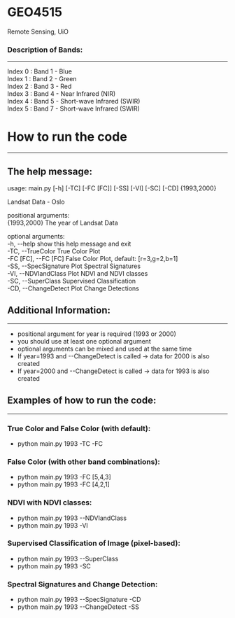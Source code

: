 # GEO4515
Remote Sensing, UiO

### **Description of Bands:**
-----------------------------

Index 0 : Band 1 - Blue  
Index 1 : Band 2 - Green  
Index 2 : Band 3 - Red  
Index 3 : Band 4 - Near Infrared (NIR)  
Index 4 : Band 5 - Short-wave Infrared (SWIR)  
Index 5 : Band 7 - Short-wave Infrared (SWIR)  


# How to run the code
---------------------

## **The help message:**

usage: main.py [-h] [-TC] [-FC [FC]] [-SS] [-VI] [-SC] [-CD] {1993,2000}

Landsat Data - Oslo

positional arguments:  
  {1993,2000}           The year of Landsat Data

optional arguments:  
  -h, --help            show this help message and exit  
  -TC, --TrueColor      True Color Plot  
  -FC [FC], --FC [FC]   False Color Plot, default: [r=3,g=2,b=1]  
  -SS, --SpecSignature  Plot Spectral Signatures  
  -VI, --NDVIandClass   Plot NDVI and NDVI classes  
  -SC, --SuperClass     Supervised Classification  
  -CD, --ChangeDetect   Plot Change Detections  


## **Additional Information:**
------------------------------
* positional argument for year is required (1993 or 2000)
* you should use at least one optional argument
* optional arguments can be mixed and used at the same time
* If year=1993 and --ChangeDetect is called -> data for 2000 is also created
* If year=2000 and --ChangeDetect is called -> data for 1993 is also created


## **Examples of how to run the code:**
---------------------------------------

### **True Color and False Color (with default):**
* python main.py 1993 -TC -FC

### **False Color (with other band combinations):**
* python main.py 1993 -FC [5,4,3]
* python main.py 1993 -FC [4,2,1]

### **NDVI with NDVI classes:**
* python main.py 1993 --NDVIandClass
* python main.py 1993 -VI

### **Supervised Classification of Image (pixel-based):**
* python main.py 1993 --SuperClass
* python main.py 1993 -SC

### **Spectral Signatures and Change Detection:**
* python main.py 1993 --SpecSignature -CD
* python main.py 1993 --ChangeDetect -SS